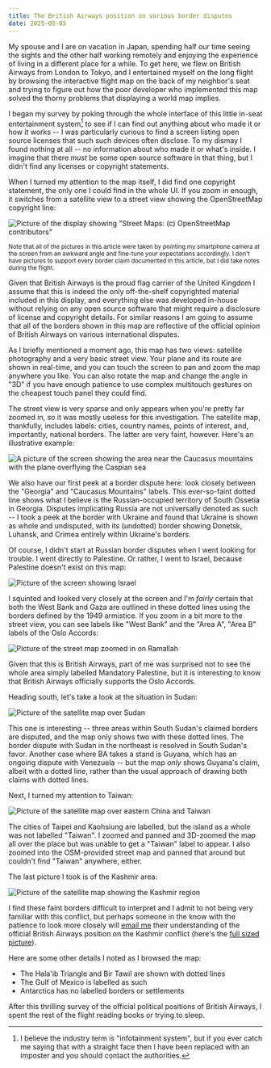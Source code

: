 ```yaml
---
title: The British Airways position on various border disputes
date: 2025-05-05
---
```


My spouse and I are on vacation in Japan, spending half our time seeing the
sights and the other half working remotely and enjoying the experience of living
in a different place for a while. To get here, we flew on British Airways from
London to Tokyo, and I entertained myself on the long flight by browsing the
interactive flight map on the back of my neighbor's seat and trying to figure
out how the poor developer who implemented this map solved the thorny problems
that displaying a world map implies.

I began my survey by poking through the whole interface of this little in-seat
entertainment system[^infotainment] to see if I can find out anything about who
made it or how it works -- I was particularly curious to find a screen listing
open source licenses that such such devices often disclose. To my dismay I found
nothing at all -- no information about who made it or what's inside. I imagine
that there *must* be some open source software in that thing, but I didn't find
any licenses or copyright statements.

[^infotainment]: I believe the industry term is "infotainment system", but if you ever catch me saying that with a straight face then I have been replaced with an imposter and you should contact the authorities.

When I turned my attention to the map itself, I did find one copyright
statement, the only one I could find in the whole UI. If you zoom in enough, it
switches from a satellite view to a street view showing the OpenStreetMap
copyright line:

![Picture of the display showing "Street Maps: (c) OpenStreetMap contributors"](/ba-map-osm-copyright.jpg)

<div class="text-center">
<small>Note that all of the pictures in this article were taken by
pointing my smartphone camera at the screen from an awkward angle and fine-tune
your expectations accordingly. I don't have pictures to support every border
claim documented in this article, but I did take notes during the flight.</small>
</div>

Given that British Airways is the proud flag carrier of the United Kingdom I
assume that this is indeed the only off-the-shelf copyrighted material included
in this display, and everything else was developed in-house without relying on
any open source software that might require a disclosure of license and
copyright details. For similar reasons I am going to assume that all of the
borders shown in this map are reflective of the official opinion of British
Airways on various international disputes.

As I briefly mentioned a moment ago, this map has two views: satellite
photography and a very basic street view. Your plane and its route are shown in
real-time, and you can touch the screen to pan and zoom the map anywhere you
like. You can also rotate the map and change the angle in "3D" if you have
enough patience to use complex multitouch gestures on the cheapest touch panel
they could find.

The street view is very sparse and only appears when you're pretty far zoomed
in, so it was mostly useless for this investigation. The satellite map,
thankfully, includes labels: cities, country names, points of interest, and,
importantly, national borders. The latter are very faint, however. Here's an
illustrative example:

![A picture of the screen showing the area near the Caucasus mountains with the plane overflying the Caspian sea](/ba-borders-illustration.jpg)

We also have our first peek at a border dispute here: look closely between the
"Georgia" and "Caucasus Mountains" labels. This ever-so-faint dotted line shows
what I believe is the Russian-occupied territory of South Ossetia in Georgia.
Disputes implicating Russia are not universally denoted as such -- I took a peek
at the border with Ukraine and found that Ukraine is shown as whole and
undisputed, with its (undotted) border showing Donetsk, Luhansk, and Crimea
entirely within Ukraine's borders.

Of course, I didn't start at Russian border disputes when I went looking for
trouble. I went directly to Palestine. Or rather, I went to Israel, because
Palestine doesn't exist on this map:

![Picture of the screen showing Israel](/ba-israel-palestine.jpg)

I squinted and looked very closely at the screen and I'm *fairly* certain that
both the West Bank and Gaza are outlined in these dotted lines using the borders
defined by the 1949 armistice. If you zoom in a bit more to the street view, you
can see labels like "West Bank" and the "Area A", "Area B" labels of the Oslo
Accords:

![Picture of the street map zoomed in on Ramallah](/ba-west-bank.jpg)

Given that this is British Airways, part of me was surprised not to see the
whole area simply labelled Mandatory Palestine, but it is interesting to know
that British Airways officially supports the Oslo Accords.

Heading south, let's take a look at the situation in Sudan:

![Picture of the satellite map over Sudan](/ba-sudan.jpg)

This one is interesting -- three areas within South Sudan's claimed borders are
disputed, and the map only shows two with these dotted lines. The border dispute
with Sudan in the northeast is resolved in South Sudan's favor. Another case
where BA takes a stand is Guyana, which has an ongoing dispute with Venezuela --
but the map *only* shows Guyana's claim, albeit with a dotted line, rather than
the usual approach of drawing both claims with dotted lines.

Next, I turned my attention to Taiwan:

![Picture of the satellite map over eastern China and Taiwan](/ba-taiwan.jpg)

The cities of Taipei and Kaohsiung are labelled, but the island as a whole was
not labelled "Taiwan". I zoomed and panned and 3D-zoomed the map all over the
place but was unable to get a "Taiwan" label to appear. I also zoomed into the
OSM-provided street map and panned that around but couldn't find "Taiwan"
anywhere, either.

The last picture I took is of the Kashmir area:

![Picture of the satellite map showing the Kashmir region](/ba-kashmir.jpg)

I find these faint borders difficult to interpret and I admit to not being very
familiar with this conflict, but perhaps someone in the know with the patience
to look more closely will [email me](mailto:drew@ddevault.org) their
understanding of the official British Airways position on the Kashmir conflict
(here's the [full sized picture](https://redacted.moe/f/70bc3338.jpg)).

Here are some other details I noted as I browsed the map:

* The Hala'ib Triangle and Bir Tawil are shown with dotted lines
* The Gulf of Mexico is labelled as such
* Antarctica has no labelled borders or settlements

After this thrilling survey of the official political positions of British
Airways, I spent the rest of the flight reading books or trying to sleep.
